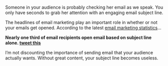 Someone in your audience is probably checking her email as we speak. You
only have seconds to grab her attention with an engaging email subject
line.


The headlines of email marketing play an important role in whether or
not your emails get opened. According to the latest [email marketing
statistics](http://blog.expresspigeon.com/2014/01/06/email-marketing-statistics-2014/)…

**Nearly one third of email recipients open email based on subject line
alone. [tweet this](http://ctt.ec/z9woa)**

I’m not discounting the importance of sending email that your audience
actually wants. Without great content, your subject line becomes
useless.
